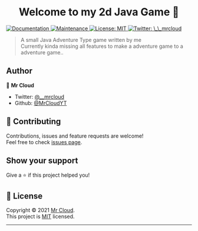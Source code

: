 <h1 align="center">Welcome to my 2d Java Game 👋</h1>
<p>
  <a href="https://github.com/kefranabg/readme-md-generator#readme" target="_blank">
    <img alt="Documentation" src="https://img.shields.io/badge/documentation-yes-brightgreen.svg" />
  </a>
  <a href="https://github.com/kefranabg/readme-md-generator/graphs/commit-activity" target="_blank">
    <img alt="Maintenance" src="https://img.shields.io/badge/Maintained%3F-yes-green.svg" />
  </a>
  <a href="https://github.com/kefranabg/readme-md-generator/blob/master/LICENSE" target="_blank">
    <img alt="License: MIT" src="https://img.shields.io/github/license/MrCloudYT/2d Java Game" />
  </a>
  <a href="https://twitter.com/\_\_mrcloud" target="_blank">
    <img alt="Twitter: \_\_mrcloud" src="https://img.shields.io/twitter/follow/\_\_mrcloud.svg?style=social" />
  </a>
</p>

> A small Java Adventure Type game written by me <br />
> Currently kinda missing all features to make a adventure game to a adventure game..


## Author

👤 **Mr Cloud**

* Twitter: [@\_\_mrcloud](https://twitter.com/\_\_mrcloud)
* Github: [@MrCloudYT](https://github.com/MrCloudYT)

## 🤝 Contributing

Contributions, issues and feature requests are welcome!<br />Feel free to check [issues page](). 

## Show your support

Give a ⭐️ if this project helped you!

## 📝 License

Copyright © 2021 [Mr Cloud](https://github.com/MrCloudYT).<br />
This project is [MIT](https://github.com/kefranabg/readme-md-generator/blob/master/LICENSE) licensed.

***
